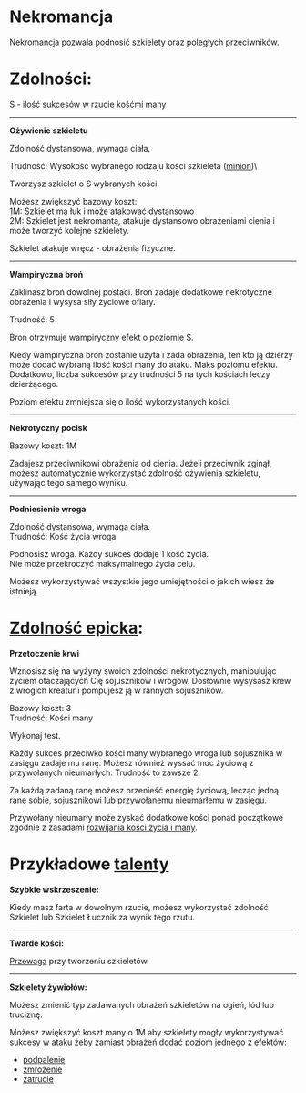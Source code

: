 # Nekromancja

Nekromancja pozwala podnosić szkielety oraz poległych przeciwników.

<!-- <img src="imgs/nekromancja.png" width="400"> -->

# Zdolności:

S - ilość sukcesów w rzucie kośćmi many

___

**Ożywienie szkieletu**

Zdolność dystansowa, wymaga ciała.

Trudność: Wysokość wybranego rodzaju kości szkieleta ([minion](/docs/boss-i-miniony.md))\

Tworzysz szkielet o S wybranych kości.

Możesz zwiększyć bazowy koszt:\
1M: Szkielet ma łuk i może atakować dystansowo\
2M: Szkielet jest nekromantą, atakuje dystansowo obrażeniami cienia i może tworzyć kolejne szkielety.

Szkielet atakuje wręcz - obrażenia fizyczne.
___

**Wampiryczna broń**

Zaklinasz broń dowolnej postaci. Broń zadaje dodatkowe nekrotyczne obrażenia i wysysa siły życiowe ofiary.

Trudność: 5

Broń otrzymuje wampiryczny efekt o poziomie S.

Kiedy wampiryczna broń zostanie użyta i zada obrażenia, ten kto ją dzierży może dodać wybraną ilość kości many do ataku. Maks poziomu efektu.\
Dodatkowo, liczba sukcesów przy trudności 5 na tych kościach leczy dzierżącego.

Poziom efektu zmniejsza się o ilość wykorzystanych kości.
___

**Nekrotyczny pocisk**

Bazowy koszt: 1M

Zadajesz przeciwnikowi obrażenia od cienia.
Jeżeli przeciwnik zginął, możesz automatycznie wykorzystać zdolność ożywienia szkieletu, używając tego samego wyniku.
___

**Podniesienie wroga**

Zdolność dystansowa, wymaga ciała.\
Trudność: Kość życia wroga

Podnosisz wroga. Każdy sukces dodaje 1 kość życia.\
Nie może przekroczyć maksymalnego życia celu.

Możesz wykorzystywać wszystkie jego umiejętności o jakich wiesz że istnieją.

# [Zdolność epicka](/docs/zdolnosc-epicka.md):

**Przetoczenie krwi**

Wznosisz się na wyżyny swoich zdolności nekrotycznych, manipulując życiem otaczających Cię sojuszników i wrogów. Dosłownie wysysasz krew z wrogich kreatur i pompujesz ją w rannych sojuszników.

Bazowy koszt: 3\
Trudność: Kości many

Wykonaj test. 

Każdy sukces przeciwko kości many wybranego wroga lub sojusznika w zasięgu zadaje mu ranę. Możesz również wyssać moc życiową z przywołanych nieumarłych. Trudność to zawsze 2.

Za każdą zadaną ranę możesz przenieść energię życiową, lecząc jedną ranę sobie, sojusznikowi lub przywołanemu nieumarłemu w zasięgu. 

Przywołany nieumarły może zyskać dodatkowe kości ponad początkowe zgodnie z zasadami [rozwijania kości życia i many](/docs/levelowanie-postaci.md).

# Przykładowe [talenty](/docs/talent.md)

**Szybkie wskrzeszenie:**

Kiedy masz farta w dowolnym rzucie, możesz wykorzystać zdolność Szkielet lub Szkielet Łucznik za wynik tego rzutu.
___
**Twarde kości:**

[Przewaga](/docs/przewaga.md) przy tworzeniu szkieletów.
___
**Szkielety żywiołów:**

Możesz zmienić typ zadawanych obrażeń szkieletów na ogień, lód lub truciznę.

Możesz zwiększyć koszt many o 1M aby szkielety mogły wykorzystywać sukcesy w ataku żeby zamiast obrażeń dodać poziom jednego z efektów:
* [podpalenie](/docs/efekty/podpalenie.md)
* [zmrożenie](/docs/efekty/zmrozenie.md)
* [zatrucie](/docs/efekty/zatrucie.md)
